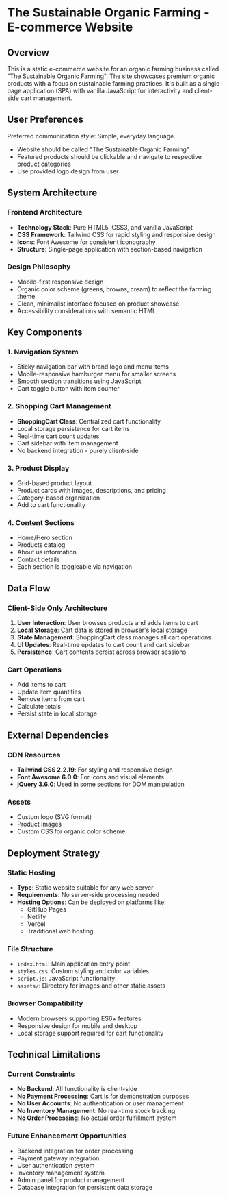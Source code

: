 # The Sustainable Organic Farming - E-commerce Website

## Overview

This is a static e-commerce website for an organic farming business called "The Sustainable Organic Farming". The site showcases premium organic products with a focus on sustainable farming practices. It's built as a single-page application (SPA) with vanilla JavaScript for interactivity and client-side cart management.

## User Preferences

Preferred communication style: Simple, everyday language.
- Website should be called "The Sustainable Organic Farming"
- Featured products should be clickable and navigate to respective product categories
- Use provided logo design from user

## System Architecture

### Frontend Architecture
- **Technology Stack**: Pure HTML5, CSS3, and vanilla JavaScript
- **CSS Framework**: Tailwind CSS for rapid styling and responsive design
- **Icons**: Font Awesome for consistent iconography
- **Structure**: Single-page application with section-based navigation

### Design Philosophy
- Mobile-first responsive design
- Organic color scheme (greens, browns, cream) to reflect the farming theme
- Clean, minimalist interface focused on product showcase
- Accessibility considerations with semantic HTML

## Key Components

### 1. Navigation System
- Sticky navigation bar with brand logo and menu items
- Mobile-responsive hamburger menu for smaller screens
- Smooth section transitions using JavaScript
- Cart toggle button with item counter

### 2. Shopping Cart Management
- **ShoppingCart Class**: Centralized cart functionality
- Local storage persistence for cart items
- Real-time cart count updates
- Cart sidebar with item management
- No backend integration - purely client-side

### 3. Product Display
- Grid-based product layout
- Product cards with images, descriptions, and pricing
- Category-based organization
- Add to cart functionality

### 4. Content Sections
- Home/Hero section
- Products catalog
- About us information
- Contact details
- Each section is toggleable via navigation

## Data Flow

### Client-Side Only Architecture
1. **User Interaction**: User browses products and adds items to cart
2. **Local Storage**: Cart data is stored in browser's local storage
3. **State Management**: ShoppingCart class manages all cart operations
4. **UI Updates**: Real-time updates to cart count and cart sidebar
5. **Persistence**: Cart contents persist across browser sessions

### Cart Operations
- Add items to cart
- Update item quantities
- Remove items from cart
- Calculate totals
- Persist state in local storage

## External Dependencies

### CDN Resources
- **Tailwind CSS 2.2.19**: For styling and responsive design
- **Font Awesome 6.0.0**: For icons and visual elements
- **jQuery 3.6.0**: Used in some sections for DOM manipulation

### Assets
- Custom logo (SVG format)
- Product images
- Custom CSS for organic color scheme

## Deployment Strategy

### Static Hosting
- **Type**: Static website suitable for any web server
- **Requirements**: No server-side processing needed
- **Hosting Options**: Can be deployed on platforms like:
  - GitHub Pages
  - Netlify
  - Vercel
  - Traditional web hosting

### File Structure
- `index.html`: Main application entry point
- `styles.css`: Custom styling and color variables
- `script.js`: JavaScript functionality
- `assets/`: Directory for images and other static assets

### Browser Compatibility
- Modern browsers supporting ES6+ features
- Responsive design for mobile and desktop
- Local storage support required for cart functionality

## Technical Limitations

### Current Constraints
- **No Backend**: All functionality is client-side
- **No Payment Processing**: Cart is for demonstration purposes
- **No User Accounts**: No authentication or user management
- **No Inventory Management**: No real-time stock tracking
- **No Order Processing**: No actual order fulfillment system

### Future Enhancement Opportunities
- Backend integration for order processing
- Payment gateway integration
- User authentication system
- Inventory management system
- Admin panel for product management
- Database integration for persistent data storage
